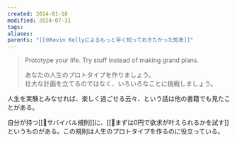 ```yaml
---
created: 2024-01-18
modified: 2024-07-31
tags: 
aliases: 
parents: "[[🌐Kevin Kellyによるもっと早く知っておきたかった知恵]]"
---
```

> Prototype your life. Try stuff instead of making grand plans.
> 
> あなたの人生のプロトタイプを作りましょう。   
> 壮大な計画を立てるのではなく、いろいろなことに挑戦しましょう。

人生を実験とみなせれば、楽しく過ごせる云々、という話は他の書籍でも見たことがある。

自分が持つ[[📝サバイバル規則]]に、[[🧭まずは0円で欲求が叶えられるかを試す]]というものがある。この規則は人生のプロトタイプを作るのに役立っている。